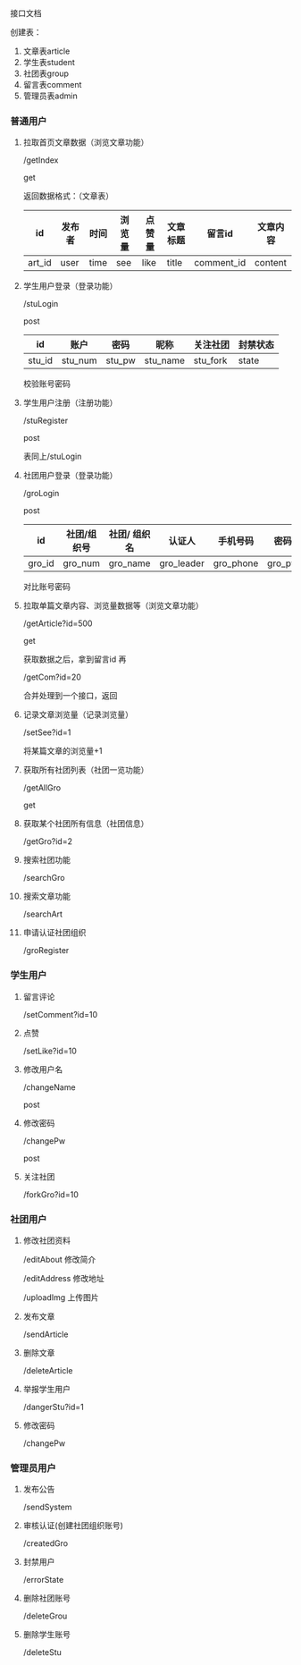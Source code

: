 接口文档

创建表：

1. 文章表article
2. 学生表student
3. 社团表group
4. 留言表comment
5. 管理员表admin

### 普通用户

1. 拉取首页文章数据（浏览文章功能）

   /getIndex 

   get

   返回数据格式：（文章表）

   | id     | 发布者 | 时间 | 浏览量 | 点赞量 | 文章标题 | 留言id     | 文章内容 |
   | ------ | ------ | ---- | ------ | ------ | -------- | ---------- | -------- |
   | art_id | user   | time | see    | like   | title    | comment_id | content  |

1. 学生用户登录（登录功能）

   /stuLogin

   post 

   | id     | 账户    | 密码   | 昵称     | 关注社团 | 封禁状态 |
   | ------ | ------- | ------ | -------- | -------- | -------- |
   | stu_id | stu_num | stu_pw | stu_name | stu_fork | state    |

   校验账号密码

   

2. 学生用户注册（注册功能）

   /stuRegister

   post

   表同上/stuLogin

   

3. 社团用户登录（登录功能）

   /groLogin

   post

   | id     | 社团/组织号 | 社团/     组织名 | 认证人     | 手机号码  | 密码   | 简介      | 联系地址    | 发布文章id列表   | 关注粉丝 | 社团照片 |
   | ------ | ----------- | ---------------- | ---------- | --------- | ------ | --------- | ----------- | ---------------- | -------- | -------- |
   | gro_id | gro_num     | gro_name         | gro_leader | gro_phone | gro_pw | gro_about | gro_address | gro_article_list | gro_fans | img_list |

   对比账号密码



1. 拉取单篇文章内容、浏览量数据等（浏览文章功能）

   /getArticle?id=500

   get 

   获取数据之后，拿到留言id 再

   /getCom?id=20

   合并处理到一个接口，返回

   

2. 记录文章浏览量（记录浏览量）

   /setSee?id=1

   将某篇文章的浏览量+1

   

3. 获取所有社团列表（社团一览功能）

   /getAllGro

   get 

4. 获取某个社团所有信息（社团信息）

   /getGro?id=2

5. 搜索社团功能

   /searchGro

6. 搜索文章功能

   /searchArt

7. 申请认证社团组织

   /groRegister 



### 学生用户

1. 留言评论

   /setComment?id=10

2. 点赞

   /setLike?id=10

3. 修改用户名

   /changeName

   post

4. 修改密码

   /changePw

   post

5. 关注社团

   /forkGro?id=10

   



### 社团用户

1. 修改社团资料

   /editAbout 修改简介

   /editAddress 修改地址

   /uploadImg 上传图片

   

2. 发布文章

   /sendArticle

   

3. 删除文章

   /deleteArticle

   

4. 举报学生用户

   /dangerStu?id=1

   

5. 修改密码

   /changePw



### 管理员用户

1. 发布公告

   /sendSystem

2. 审核认证(创建社团组织账号)

   /createdGro

3. 封禁用户

   /errorState

4. 删除社团账号

   /deleteGrou

5. 删除学生账号

   /deleteStu

   



